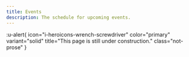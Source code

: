 ```yaml
---
title: Events
description: The schedule for upcoming events.
---
```


:u-alert{
    icon="i-heroicons-wrench-screwdriver"
    color="primary"
    variant="solid"
    title="This page is still under construction."
    class="not-prose"
}
